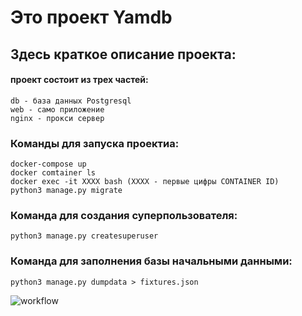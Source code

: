# Это проект Yamdb

## Здесь краткое описание проекта: 
    
#### проект состоит из трех частей:
    db - база данных Postgresql
    web - само приложение
    nginx - прокси сервер 

### Команды для запуска проектиа:
    docker-compose up
    docker comtainer ls
    docker exec -it XXXX bash (XXXX - первые цифры CONTAINER ID)
    python3 manage.py migrate
    
### Команда для создания суперпользователя:
    python3 manage.py createsuperuser

### Команда для заполнения базы начальными данными:
    python3 manage.py dumpdata > fixtures.json

![workflow](https://github.com/bobrolevv/yamdb_final/actions/workflows/main.yml/badge.svg)